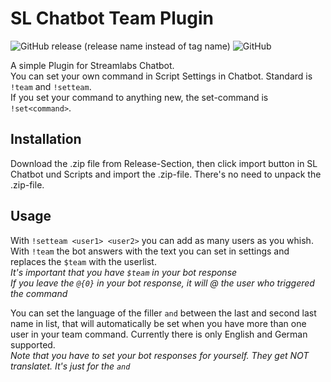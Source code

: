 # SL Chatbot Team Plugin

![GitHub release (release name instead of tag name)](https://img.shields.io/github/v/release/dustydiamond/SL-Chatbot-Team-Plugin?include_prereleases&sort=date) ![GitHub](https://img.shields.io/github/license/DustyDiamond/SL-Chatbot-Team-Plugin)

A simple Plugin for Streamlabs Chatbot.  
You can set your own command in Script Settings in Chatbot. Standard is `!team` and `!setteam`.  
If you set your command to anything new, the set-command is `!set<command>`.  

## Installation

Download the .zip file from Release-Section, then click import button in SL Chatbot und Scripts and import the .zip-file. There's no need to unpack the .zip-file.  

## Usage

With `!setteam <user1> <user2>` you can add as many users as you whish.  
With `!team` the bot answers with the text you can set in settings and replaces the `$team` with the userlist.  
*It's important that you have `$team` in your bot response*  
*If you leave the `@{0}` in your bot response, it will @ the user who triggered the command*  

You can set the language of the filler `and` between the last and second last name in list, that will automatically be set when you have more than one user in your team command. Currently there is only English and German supported.  
*Note that you have to set your bot responses for yourself. They get NOT translatet. It's just for the `and`*
